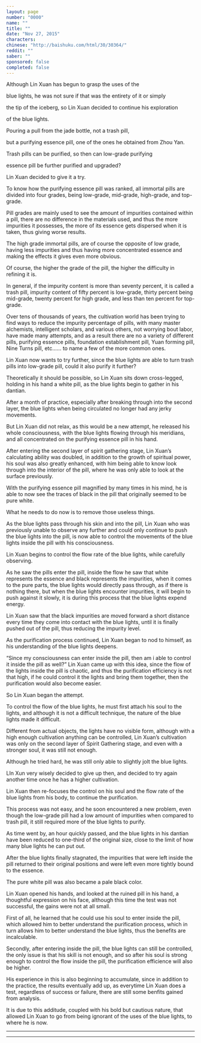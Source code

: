 ```yaml
---
layout: page
number: "0000"
name: ""
title: ""
date: "Nov 27, 2015"
characters:
chinese: "http://baishuku.com/html/30/30364/"
reddit: ""
saber: ""
sponsored: false
completed: false
---
```


Although Lin Xuan has begun to grasp the uses of the

blue lights, he was not sure if that was the entirety of it or simply

the tip of the iceberg, so Lin Xuan decided to continue his exploration

of the blue lights.

Pouring a pull from the jade bottle, not a trash pill,

but a purifying essence pill, one of the ones he obtained from Zhou Yan.

Trash pills can be purified, so then can low-grade purifying

essence pill be further purified and upgraded?

Lin Xuan decided to give it a try.

To know how the purifying essence pill was ranked, all immortal pills are divided into four grades, being low-grade, mid-grade, high-grade, and top-grade.

Pill grades are mainly used to see the amount of impurities contained within a pill, there are no difference in the materials used, and thus the more impurities it possesses, the more of its essence gets dispersed when it is taken, thus giving worse results.

The high grade immortal pills, are of course the opposite of low grade, having less impurities and thus having more concentrated essence and making the effects it gives even more obvious.

Of course, the higher the grade of the pill, the higher the difficulty in refining it is.

In general, if the impurity content is more than seventy percent, it is called a trash pill, impurity content of fifty percent is low-grade, thirty percent being mid-grade, twenty percent for high grade, and less than ten percent for top-grade.

Over tens of thousands of years, the cultivation world has been trying to find ways to reduce the impurity percentage of pills, with many master alchemists, intelligent scholars, and various others, not worrying bout labor, have made many attempts, and as a result there are no a variety of different pills, purifying essence pills, foundation establishment pill, Yuan forming pill, Nine Turns pill, etc…… to name a few of the more common ones.

Lin Xuan now wants to try further, since the blue lights are able to turn trash pills into low-grade pill, could it also purify it further?

Theoretically it should be possible, so Lin Xuan sits down cross-legged, holding in his hand a white pill, as the blue lights begin to gather in his dantian.

After a month of practice, especially after breaking through into the second layer, the blue lights when being circulated no longer had any jerky movements.

But Lin Xuan did not relax, as this would be a new attempt, he released his whole consciousness, with the blue lights flowing through his meridians, and all concentrated on the purifying essence pill in his hand.

After entering the second layer of spirit gathering stage, Lin Xuan’s calculating ability was doubled, in addition to the growth of spiritual power, his soul was also greatly enhanced, with him being able to know look through into the interior of the pill, where he was only able to look at the surface previously.

With the purifying essence pill magnified by many times in his mind, he is able to now see the traces of black in the pill that originally seemed to be pure white.

What he needs to do now is to remove those useless things.

As the blue lights pass through his skin and into the pill, Lin Xuan who was previously unable to observe any further and could only continue to push the blue lights into the pill, is now able to control the movements of the blue lights inside the pill with his consciousness.

Lin Xuan begins to control the flow rate of the blue lights,  while carefully observing.

As he saw the pills enter the pill, inside the flow he saw that white represents the essence and black represents the impurities, when it comes to the pure parts, the blue lights would directly pass through, as if there is nothing there, but when the blue lights encounter impurities, it will begin to push against it slowly, it is during this process that the blue lights expend energy.

Lin Xuan saw that the black impurities are moved forward a short distance every time they come into contact with the blue lights, until it is finally pushed out of the pill, thus reducing the impurity level.

As the purification process continued, Lin Xuan began to nod to himself, as his understanding of the blue lights deepens.

“Since my consciousness can enter inside the pill, then am i able to control it inside the pill as well?” Lin Xuan came up with this idea, since the flow of the lights inside the pill is chaotic, and thus the purification efficiency is not that high, if he could control it the lights and bring them together, then the purification would also become easier.

So Lin Xuan began the attempt.

To control the flow of the blue lights, he must first attach his soul to the lights, and although it is not a difficult technique, the nature of the blue lights made it difficult.

Different from actual objects, the lights have no visible form, although with a high enough cultivation anything can be controlled, Lin Xuan’s cultivation was only on the second layer of Spirit Gathering stage, and even with a stronger soul, it was still not enough.

Although he tried hard, he was still only able to slightly jolt the blue lights.

LIn Xun very wisely decided to give up then, and decided to try again another time once he has a higher cultivation.

Lin Xuan then re-focuses the control on his soul and the flow rate of the blue lights from his body, to continue the purification.

This process was not easy, and he soon encountered a new problem, even though  the low-grade pill had a low amount of impurities when compared to trash pill, it still required more of the blue lights to purify.

As time went by, an hour quickly passed, and the blue lights in his dantian have been reduced to one-third of the original size, close to the limit of how many blue lights he can put out.

After the blue lights finally stagnated, the impurities that were left inside the pill returned to their original positions and were left even more tightly bound to the essence.

The pure white pill was also became a pale black color.

Lin Xuan opened his hands, and looked at the ruined pill in his hand, a thoughtful expression on his face, although this time the test was not successful, the gains were not at all small.

First of all, he learned that he could use his soul to enter inside the pill, which allowed him to better understand the purification process, which in turn allows him to better understand the blue lights, thus the benefits are incalculable.

Secondly, after entering inside the pill, the blue lights can still be controlled, the only issue is that his skill is not enough, and so after his soul is strong enough to control the flow inside the pill, the purification efficience will also be higher.

His experience in this is also beginning to accumulate, since in addition to the practice, the results eventually add up, as everytime Lin Xuan does a test, regardless of success or failure, there are still some benfits gained from analysis.

It is due to this additude, coupled with his bold but cautious nature, that allowed Lin Xuan to go from being ignorant of the uses of the blue lights, to where he is now.

- - -
- - -

[^1]:
